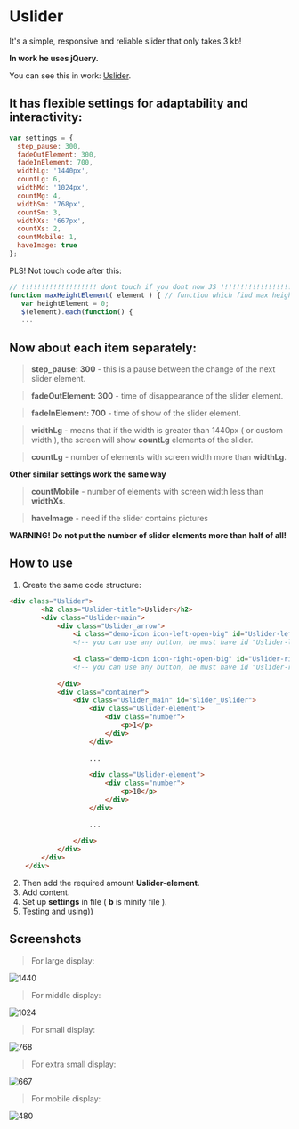 # Uslider

It's a simple, responsive and reliable slider that only takes 3 kb!

**In work he uses jQuery.**

You can see this in work:  [Uslider](https://dlmykolaivanov.github.io/Uslider-0.0.1-Alpha/).

## It has flexible settings for adaptability and interactivity:

```javascript
var settings = { 
  step_pause: 300, 
  fadeOutElement: 300, 
  fadeInElement: 700, 
  widthLg: '1440px', 
  countLg: 6, 
  widthMd: '1024px', 
  countMg: 4, 
  widthSm: '768px', 
  countSm: 3, 
  widthXs: '667px', 
  countXs: 2, 
  countMobile: 1, 
  haveImage: true 
};
```

PLS! Not touch code after this:

```javascript
// !!!!!!!!!!!!!!!!!!! dont touch if you dont now JS !!!!!!!!!!!!!!!!!!!!!! //
function maxHeightElement( element ) { // function which find max height in element
   var heightElement = 0;
   $(element).each(function() {
   ...
```

## Now about each item separately:

> **step_pause: 300** - this is a pause between the change of the next slider element.

> **fadeOutElement: 300** - time of disappearance of the slider element.

> **fadeInElement: 700** - time of show of the slider element.

> **widthLg** - means that if the width is greater than 1440px ( or custom width ), the screen will show **countLg** elements of the slider.

> **countLg** - number of elements with screen width more than **widthLg**.

**Other similar settings work the same way**

> **countMobile** - number of elements with screen width less than **widthXs**.

> **haveImage** - need if the slider contains pictures

**WARNING! Do not put the number of slider elements more than half of all!**

## How to use

1. Create the same code structure:

```html
<div class="Uslider">
        <h2 class="Uslider-title">Uslider</h2>
        <div class="Uslider-main">
            <div class="Uslider_arrow">
                <i class="demo-icon icon-left-open-big" id="Uslider-left"></i>
                <!-- you can use any button, he must have id "Uslider-left" -->
                
                <i class="demo-icon icon-right-open-big" id="Uslider-right"></i>
                <!-- you can use any button, he must have id "Uslider-right" -->
                
            </div>
            <div class="container">
                <div class="Uslider_main" id="slider_Uslider">
                    <div class="Uslider-element">
                        <div class="number">
                            <p>1</p>
                        </div>
                    </div>
                    
                    ...
                    
                    <div class="Uslider-element">
                        <div class="number">
                            <p>10</p>
                        </div>
                    </div>
                    
                    ...
                    
                </div>
            </div>
        </div>
    </div>
```

2. Then add the required amount **Uslider-element**.
3. Add content.
4. Set up **settings** in file ( **b** is minify file ).
5. Testing and using))

## Screenshots

> For large display:

![1440](https://github.com/DLMykolaIvanov/Uslider-0.0.1-Alpha/blob/master/imgREADME/1440.png)

> For middle display:

![1024](https://github.com/DLMykolaIvanov/Uslider-0.0.1-Alpha/blob/master/imgREADME/1024.png)

> For small display:

![768](https://github.com/DLMykolaIvanov/Uslider-0.0.1-Alpha/blob/master/imgREADME/768.png)

> For extra small display:

![667](https://github.com/DLMykolaIvanov/Uslider-0.0.1-Alpha/blob/master/imgREADME/667.png)

> For mobile display:

![480](https://github.com/DLMykolaIvanov/Uslider-0.0.1-Alpha/blob/master/imgREADME/480.png)
